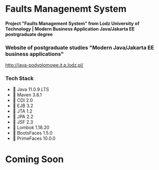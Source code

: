 # Faults Managenemt System


#### Project "Faults Management System" from Lodz University of Technology | Modern Business Application Java/Jakarta EE postrgraduate degree


### Website of postgraduate studies "Modern Java/Jakarta EE business applications"
http://java-podyplomowe.it.p.lodz.pl/


### Tech Stack
* 🔶 Java 11.0.9 LTS
* 🔶 Maven 3.8.1
* 🔶 CDI 2.0
* 🔶 EJB 3.2
* 🔶 JTA 1.2
* 🔶 JPA 2.2
* 🔶 JSF 2.3
* 🔶 Lombok 1.18.20
* 🔶 BootsFaces 1.5.0
* 🔶 PrimeFaces 10.0.0


# Coming Soon
